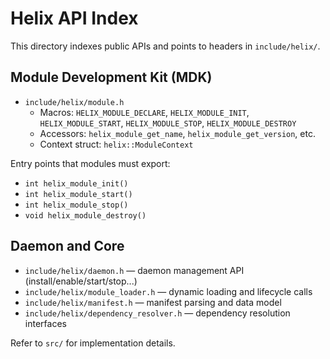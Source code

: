 # Helix API Index

This directory indexes public APIs and points to headers in `include/helix/`.

## Module Development Kit (MDK)

- `include/helix/module.h`
  - Macros: `HELIX_MODULE_DECLARE`, `HELIX_MODULE_INIT`, `HELIX_MODULE_START`,
    `HELIX_MODULE_STOP`, `HELIX_MODULE_DESTROY`
  - Accessors: `helix_module_get_name`, `helix_module_get_version`, etc.
  - Context struct: `helix::ModuleContext`

Entry points that modules must export:

- `int helix_module_init()`
- `int helix_module_start()`
- `int helix_module_stop()`
- `void helix_module_destroy()`

## Daemon and Core

- `include/helix/daemon.h` — daemon management API (install/enable/start/stop...)
- `include/helix/module_loader.h` — dynamic loading and lifecycle calls
- `include/helix/manifest.h` — manifest parsing and data model
- `include/helix/dependency_resolver.h` — dependency resolution interfaces

Refer to `src/` for implementation details.
